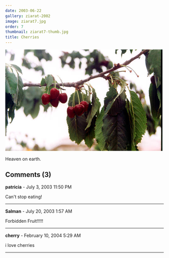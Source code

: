 ```yaml
---
date: 2003-06-22
gallery: ziarat-2002
image: ziarat7.jpg
order: 7
thumbnail: ziarat7-thumb.jpg
title: Cherries
---
```


![Cherries](./ziarat7.jpg)

Heaven on earth.

<div id="comments">

## Comments (3)

**patricia** - July  3, 2003 11:50 PM

Can't stop eating!

---

**Salman** - July 20, 2003  1:57 AM

Forbidden Fruit!!!!!

---

**cherry** - February 10, 2004  5:29 AM

i love cherries

---

</div>